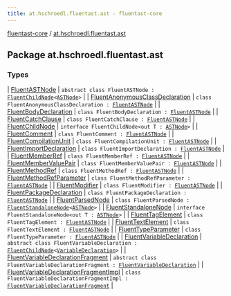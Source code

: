 ```yaml
---
title: at.hschroedl.fluentast.ast - fluentast-core
---
```


[fluentast-core](../index.html) / [at.hschroedl.fluentast.ast](.)

## Package at.hschroedl.fluentast.ast

### Types

| [FluentASTNode](-fluent-a-s-t-node/index.html) | `abstract class FluentASTNode : `[`FluentChildNode`](-fluent-child-node/index.html)`<`[`ASTNode`](https://help.eclipse.org/neon/topic/org.eclipse.jdt.doc.isv/reference/api/org/eclipse/jdt/core/dom/ASTNode.html)`>` |
| [FluentAnonymousClassDeclaration](-fluent-anonymous-class-declaration/index.html) | `class FluentAnonymousClassDeclaration : `[`FluentASTNode`](-fluent-a-s-t-node/index.html) |
| [FluentBodyDeclaration](-fluent-body-declaration/index.html) | `class FluentBodyDeclaration : `[`FluentASTNode`](-fluent-a-s-t-node/index.html) |
| [FluentCatchClause](-fluent-catch-clause/index.html) | `class FluentCatchClause : `[`FluentASTNode`](-fluent-a-s-t-node/index.html) |
| [FluentChildNode](-fluent-child-node/index.html) | `interface FluentChildNode<out T : `[`ASTNode`](https://help.eclipse.org/neon/topic/org.eclipse.jdt.doc.isv/reference/api/org/eclipse/jdt/core/dom/ASTNode.html)`>` |
| [FluentComment](-fluent-comment/index.html) | `class FluentComment : `[`FluentASTNode`](-fluent-a-s-t-node/index.html) |
| [FluentCompilationUnit](-fluent-compilation-unit/index.html) | `class FluentCompilationUnit : `[`FluentASTNode`](-fluent-a-s-t-node/index.html) |
| [FluentImportDeclaration](-fluent-import-declaration/index.html) | `class FluentImportDeclaration : `[`FluentASTNode`](-fluent-a-s-t-node/index.html) |
| [FluentMemberRef](-fluent-member-ref/index.html) | `class FluentMemberRef : `[`FluentASTNode`](-fluent-a-s-t-node/index.html) |
| [FluentMemberValuePair](-fluent-member-value-pair/index.html) | `class FluentMemberValuePair : `[`FluentASTNode`](-fluent-a-s-t-node/index.html) |
| [FluentMethodRef](-fluent-method-ref/index.html) | `class FluentMethodRef : `[`FluentASTNode`](-fluent-a-s-t-node/index.html) |
| [FluentMethodRefParameter](-fluent-method-ref-parameter/index.html) | `class FluentMethodRefParameter : `[`FluentASTNode`](-fluent-a-s-t-node/index.html) |
| [FluentModifier](-fluent-modifier/index.html) | `class FluentModifier : `[`FluentASTNode`](-fluent-a-s-t-node/index.html) |
| [FluentPackageDeclaration](-fluent-package-declaration/index.html) | `class FluentPackageDeclaration : `[`FluentASTNode`](-fluent-a-s-t-node/index.html) |
| [FluentParsedNode](-fluent-parsed-node/index.html) | `class FluentParsedNode : `[`FluentStandaloneNode`](-fluent-standalone-node/index.html)`<`[`ASTNode`](https://help.eclipse.org/neon/topic/org.eclipse.jdt.doc.isv/reference/api/org/eclipse/jdt/core/dom/ASTNode.html)`>` |
| [FluentStandaloneNode](-fluent-standalone-node/index.html) | `interface FluentStandaloneNode<out T : `[`ASTNode`](https://help.eclipse.org/neon/topic/org.eclipse.jdt.doc.isv/reference/api/org/eclipse/jdt/core/dom/ASTNode.html)`>` |
| [FluentTagElement](-fluent-tag-element/index.html) | `class FluentTagElement : `[`FluentASTNode`](-fluent-a-s-t-node/index.html) |
| [FluentTextElement](-fluent-text-element/index.html) | `class FluentTextElement : `[`FluentASTNode`](-fluent-a-s-t-node/index.html) |
| [FluentTypeParameter](-fluent-type-parameter/index.html) | `class FluentTypeParameter : `[`FluentASTNode`](-fluent-a-s-t-node/index.html) |
| [FluentVariableDeclaration](-fluent-variable-declaration/index.html) | `abstract class FluentVariableDeclaration : `[`FluentChildNode`](-fluent-child-node/index.html)`<`[`VariableDeclaration`](https://help.eclipse.org/neon/topic/org.eclipse.jdt.doc.isv/reference/api/org/eclipse/jdt/core/dom/VariableDeclaration.html)`>` |
| [FluentVariableDeclarationFragment](-fluent-variable-declaration-fragment/index.html) | `abstract class FluentVariableDeclarationFragment : `[`FluentVariableDeclaration`](-fluent-variable-declaration/index.html) |
| [FluentVariableDeclarationFragmentImpl](-fluent-variable-declaration-fragment-impl/index.html) | `class FluentVariableDeclarationFragmentImpl : `[`FluentVariableDeclarationFragment`](-fluent-variable-declaration-fragment/index.html) |


